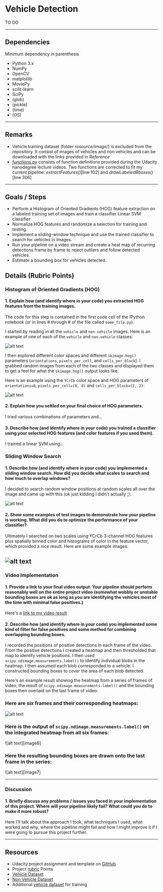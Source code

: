[//]: # (Image References)
[image1]: ./example/CarImages.png "car"
[image2]: ./example/noCarImages.png "noCar"
[image3]: ./example/HOGlines.png "hog"
[image4]: ./example/WindowSearchVehicle.png "WinSearch"
[image5]: ./output_images/test5.jpg "FalsePosFilter"
[video1]: ./carDetectionVideo.mp4 "Video"


# **Vehicle Detection**

TO DO

---
## Dependencies 
Minimum dependency in parenthesis
* Python 3.x
* NumPy
* OpenCV
* matplotlib
* MoviePy
* scilit-learn
* SciPy
* (glob)
* (pickle)
* (time)
* (OS)



---
## Remarks
* Vehicle training dataset (folder _resource/image/_) is excluded from the repository. It consist of images of vehicles and non vehicles and can be downloaded with the links provided in *Reference*
* [_functions.py_](functions.py) consists of function definitions provided during the Udacity nanodegree lecture videos. Two functions are corrected to fit my current pipeline: _extractFeatures()_[line 102] and _drawLabeledBboxes()_[line 306]


---
## Goals / Steps
* Perform a Histogram of Oriented Gradients (HOG) feature extraction on a labeled training set of images and train a classifier Linear SVM classifier
* Normalize HOG features and randomize a selection for training and testing.
* Implement a sliding-window technique and use the trained classifier to search for vehicles in images.
* Run your pipeline on a video stream and create a heat map of recurring detections frame by frame to reject outliers and follow detected vehicles.
* Estimate a bounding box for vehicles detected.


## Details (Rubric Points)

### Histogram of Oriented Gradients (HOG)

#### 1. Explain how (and identify where in your code) you extracted HOG features from the training images.

The code for this step is contained in the first code cell of the IPython notebook (or in lines # through # of the file called `some_file.py`).  

I started by reading in all the `vehicle` and `non-vehicle` images.  Here is an example of one of each of the `vehicle` and `non-vehicle` classes:

![alt text][image1]

I then explored different color spaces and different `skimage.hog()` parameters (`orientations`, `pixels_per_cell`, and `cells_per_block`).  I grabbed random images from each of the two classes and displayed them to get a feel for what the `skimage.hog()` output looks like.

Here is an example using the `YCrCb` color space and HOG parameters of `orientations=8`, `pixels_per_cell=(8, 8)` and `cells_per_block=(2, 2)`:


![alt text][image2]

#### 2. Explain how you settled on your final choice of HOG parameters.

I tried various combinations of parameters and...

#### 3. Describe how (and identify where in your code) you trained a classifier using your selected HOG features (and color features if you used them).

I trained a linear SVM using...

### Sliding Window Search

#### 1. Describe how (and identify where in your code) you implemented a sliding window search.  How did you decide what scales to search and how much to overlap windows?

I decided to search random window positions at random scales all over the image and came up with this (ok just kidding I didn't actually ;):

![alt text][image3]

#### 2. Show some examples of test images to demonstrate how your pipeline is working.  What did you do to optimize the performance of your classifier?

Ultimately I searched on two scales using YCrCb 3-channel HOG features plus spatially binned color and histograms of color in the feature vector, which provided a nice result.  Here are some example images:

![alt text][image4]
---

### Video Implementation

#### 1. Provide a link to your final video output.  Your pipeline should perform reasonably well on the entire project video (somewhat wobbly or unstable bounding boxes are ok as long as you are identifying the vehicles most of the time with minimal false positives.)
Here's a [link to my video result](./project_video.mp4)


#### 2. Describe how (and identify where in your code) you implemented some kind of filter for false positives and some method for combining overlapping bounding boxes.

I recorded the positions of positive detections in each frame of the video.  From the positive detections I created a heatmap and then thresholded that map to identify vehicle positions.  I then used `scipy.ndimage.measurements.label()` to identify individual blobs in the heatmap.  I then assumed each blob corresponded to a vehicle.  I constructed bounding boxes to cover the area of each blob detected.  

Here's an example result showing the heatmap from a series of frames of video, the result of `scipy.ndimage.measurements.label()` and the bounding boxes then overlaid on the last frame of video:

### Here are six frames and their corresponding heatmaps:

![alt text][image5]

### Here is the output of `scipy.ndimage.measurements.label()` on the integrated heatmap from all six frames:
![alt text][image6]

### Here the resulting bounding boxes are drawn onto the last frame in the series:
![alt text][image7]



---

### Discussion

#### 1. Briefly discuss any problems / issues you faced in your implementation of this project.  Where will your pipeline likely fail?  What could you do to make it more robust?

Here I'll talk about the approach I took, what techniques I used, what worked and why, where the pipeline might fail and how I might improve it if I were going to pursue this project further.  






---
## Resources
* Udacity project assignment and template on [GitHub](https://github.com/udacity/CarND-Vehicle-Detection)
* Project [rubric](https://review.udacity.com/#!/rubrics/513/view) Points
* [Vehicle Dataset](https://s3.amazonaws.com/udacity-sdc/Vehicle_Tracking/vehicles.zip)
* [Non Vehicle Dataset](https://s3.amazonaws.com/udacity-sdc/Vehicle_Tracking/non-vehicles.zip)
* Additional [vehicle dataset](https://github.com/udacity/self-driving-car/tree/master/annotations) for training 
